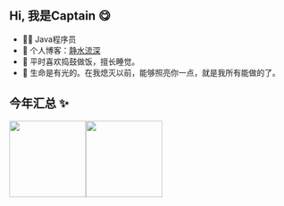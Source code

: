 ## Hi, 我是Captain 😋

- 🧑‍💻 Java程序员
- 🚀 个人博客：<a target="_blank" href="https://www.yuque.com/icewater-kforv/wvupfc">静水流深</a>
- 🔧 平时喜欢捣鼓做饭，擅长睡觉。
- 💬 生命是有光的。在我熄灭以前，能够照亮你一点，就是我所有能做的了。
## 今年汇总 ✨

<img align="" height="137px" src="https://github-readme-stats.vercel.app/api?username=Wild-dog-is-me&hide_title=true&hide_border=true&show_icons=true&include_all_commits=true&line_height=21&bg_color=0,EC6C6C,FFD479,FFFC79,73FA79&theme=graywhite&locale=cn" /><img align="" height="137px" src="https://github-readme-stats.vercel.app/api/top-langs/?username=Wild-dog-is-me&hide_title=true&hide_border=true&layout=compact&bg_color=0,73FA79,73FDFF,D783FF&theme=graywhite&locale=cn" />
